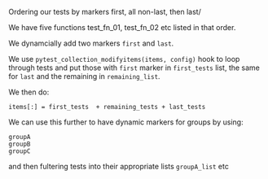 
Ordering our tests by markers first, all non-last, then last/


We have five functions test_fn_01, test_fn_02 etc listed in that order.

We dynamcially add two markers `first` and `last`.

We use `pytest_collection_modifyitems(items, config)` hook to loop through tests and put those with `first` marker in `first_tests` list, the same for `last` and the remaining in `remaining_list`.

We then do:
```
items[:] = first_tests  + remaining_tests + last_tests
```
We can use this further to have dynamic markers for groups by using:
```
groupA
groupB
groupC
```
and then fultering tests into their appropriate lists `groupA_list` etc